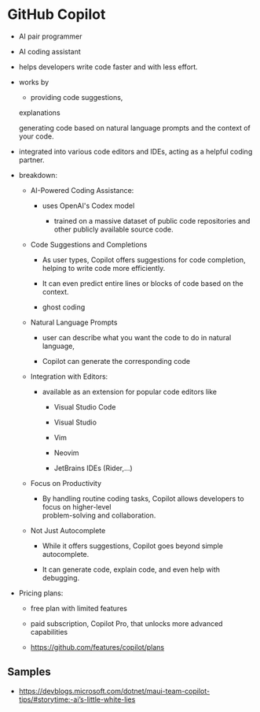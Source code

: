 # GitHub Copilot 

*   AI pair programmer

*   AI coding assistant 

*   helps developers write code faster and with less effort. 

*   works by 

    *   providing code suggestions,
    
    explanations
    
    generating code based on natural language prompts and the context of your code. 
    
*   integrated into various code editors and IDEs, acting as a helpful coding partner. 

* breakdown:

    *   AI-Powered Coding Assistance:

        *   uses OpenAI's Codex model
        
            *   trained on a massive dataset of public code repositories and other publicly available source
                code. 

    *   Code Suggestions and Completions

        *   As user types, Copilot offers suggestions for code completion, helping to write code more
            efficiently. 
            
        *   It can even predict entire lines or blocks of code based on the context. 

        *   ghost coding

    *   Natural Language Prompts

        *   user can describe what you want the code to do in natural language, 
        
        *   Copilot can generate the corresponding code

    *   Integration with Editors:

        *   available as an extension for popular code editors like 
        
            *   Visual Studio Code
            
            *   Visual Studio
            
            *   Vim
            
            *   Neovim
            
            *   JetBrains IDEs (Rider,...)

    *   Focus on Productivity

        *   By handling routine coding tasks, Copilot allows developers to focus on higher-level    
            problem-solving and collaboration. 

    *   Not Just Autocomplete

        *   While it offers suggestions, Copilot goes beyond simple autocomplete. 
        
        *   It can generate code, explain code, and even help with debugging. 

*   Pricing plans:

    *   free plan with limited features
    
    *   paid subscription, Copilot Pro, that unlocks more advanced capabilities

    *   https://github.com/features/copilot/plans
        

## Samples

*   https://devblogs.microsoft.com/dotnet/maui-team-copilot-tips/#storytime:-ai’s-little-white-lies
